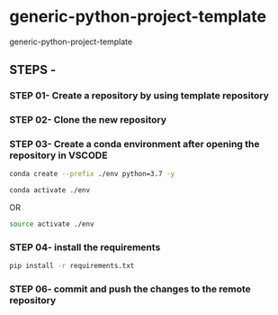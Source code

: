 # generic-python-project-template
generic-python-project-template

## STEPS -

### STEP 01- Create a repository by using template repository

### STEP 02- Clone the new repository

### STEP 03- Create a conda environment after opening the repository in VSCODE

```bash
conda create --prefix ./env python=3.7 -y
```

```bash
conda activate ./env
```
OR
```bash
source activate ./env
```

### STEP 04- install the requirements

```bash
pip install -r requirements.txt
```

### STEP 06- commit and push the changes to the remote repository
